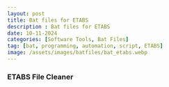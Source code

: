 ```yaml
---
layout: post
title: Bat files for ETABS
description : Bat files for ETABS
date: 10-11-2024
categories: [Software Tools, Bat Files]
tag: [bat, programming, automation, script, ETABS]
image: /assets/images/batfiles/bat_etabs.webp
---
```


### ETABS File Cleaner
```bat

```